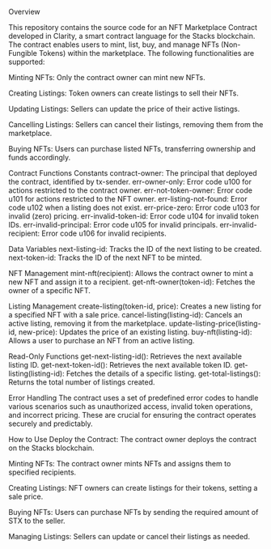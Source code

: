 Overview

This repository contains the source code for an NFT Marketplace Contract developed in Clarity, a smart contract language for the Stacks blockchain. The contract enables users to mint, list, buy, and manage NFTs (Non-Fungible Tokens) within the marketplace. The following functionalities are supported:

Minting NFTs: Only the contract owner can mint new NFTs.

Creating Listings: Token owners can create listings to sell their NFTs.

Updating Listings: Sellers can update the price of their active listings.

Cancelling Listings: Sellers can cancel their listings, removing them from the marketplace.

Buying NFTs: Users can purchase listed NFTs, transferring ownership and funds accordingly.

Contract Functions
Constants
contract-owner: The principal that deployed the contract, identified by tx-sender.
err-owner-only: Error code u100 for actions restricted to the contract owner.
err-not-token-owner: Error code u101 for actions restricted to the NFT owner.
err-listing-not-found: Error code u102 when a listing does not exist.
err-price-zero: Error code u103 for invalid (zero) pricing.
err-invalid-token-id: Error code u104 for invalid token IDs.
err-invalid-principal: Error code u105 for invalid principals.
err-invalid-recipient: Error code u106 for invalid recipients.

Data Variables
next-listing-id: Tracks the ID of the next listing to be created.
next-token-id: Tracks the ID of the next NFT to be minted.

NFT Management
mint-nft(recipient): Allows the contract owner to mint a new NFT and assign it to a recipient.
get-nft-owner(token-id): Fetches the owner of a specific NFT.

Listing Management
create-listing(token-id, price): Creates a new listing for a specified NFT with a sale price.
cancel-listing(listing-id): Cancels an active listing, removing it from the marketplace.
update-listing-price(listing-id, new-price): Updates the price of an existing listing.
buy-nft(listing-id): Allows a user to purchase an NFT from an active listing.

Read-Only Functions
get-next-listing-id(): Retrieves the next available listing ID.
get-next-token-id(): Retrieves the next available token ID.
get-listing(listing-id): Fetches the details of a specific listing.
get-total-listings(): Returns the total number of listings created.

Error Handling
The contract uses a set of predefined error codes to handle various scenarios such as unauthorized access, invalid token operations, and incorrect pricing. These are crucial for ensuring the contract operates securely and predictably.

How to Use
Deploy the Contract: The contract owner deploys the contract on the Stacks blockchain.

Minting NFTs: The contract owner mints NFTs and assigns them to specified recipients.

Creating Listings: NFT owners can create listings for their tokens, setting a sale price.

Buying NFTs: Users can purchase NFTs by sending the required amount of STX to the seller.

Managing Listings: Sellers can update or cancel their listings as needed.
